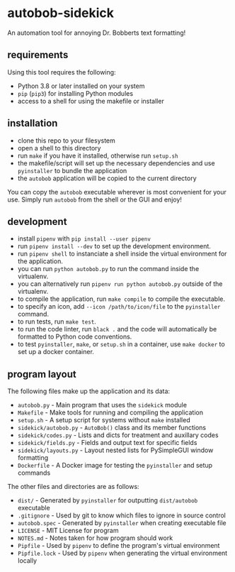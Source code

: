 # autobob-sidekick

An automation tool for annoying Dr. Bobberts text formatting!

## requirements

Using this tool requires the following:

- Python 3.8 or later installed on your system
- `pip` (`pip3`) for installing Python modules
- access to a shell for using the makefile or installer

## installation

- clone this repo to your filesystem
- open a shell to this directory
- run `make` if you have it installed, otherwise run `setup.sh`
- the makefile/script will set up the necessary dependencies and use `pyinstaller` to bundle the application
- the `autobob` application will be copied to the current directory

You can copy the `autobob` executable wherever is most convenient for your use. Simply run `autobob` from the shell or the GUI and enjoy!

## development

- install `pipenv` with `pip install --user pipenv`
- run `pipenv install --dev` to set up the development environment.
- run `pipenv shell` to instanciate a shell inside the virtual environment for the application.
- you can run `python autobob.py` to run the command inside the virtualenv.
- you can alternatively run `pipenv run python autobob.py` outside of the virtualenv.
- to compile the application, run `make compile` to compile the executable.
- to specify an icon, add `--icon /path/to/icon/file` to the `pyinstaller` command.
- to run tests, run `make test`.
- to run the code linter, run `black .` and the code will automatically be formatted to Python code conventions.
- to test `pyinstaller`, `make`, or `setup.sh` in a container, use `make docker` to set up a docker container.

## program layout

The following files make up the application and its data:

- `autobob.py` - Main program that uses the `sidekick` module
- `Makefile` - Make tools for running and compiling the application
- `setup.sh` - A setup script for systems without `make` installed
- `sidekick/autobob.py` - `AutoBob()` class and its member functions
- `sidekick/codes.py` - Lists and dicts for treatment and auxillary codes
- `sidekick/fields.py` - Fields and output text for specific fields
- `sidekick/layouts.py` - Layout nested lists for PySimpleGUI window formatting
- `Dockerfile` - A Docker image for testing the `pyinstaller` and setup commands

The other files and directories are as follows:

- `dist/` - Generated by `pyinstaller` for outputting `dist/autobob` executable
- `.gitignore` - Used by git to know which files to ignore in source control
- `autobob.spec` - Generated by `pyinstaller` when creating executable file
- `LICENSE` - MIT License for program
- `NOTES.md` - Notes taken for how program should work
- `Pipfile` - Used by `pipenv` to define the program's virtual environment
- `Pipfile.lock` - Used by `pipenv` when generating the virtual environment locally
